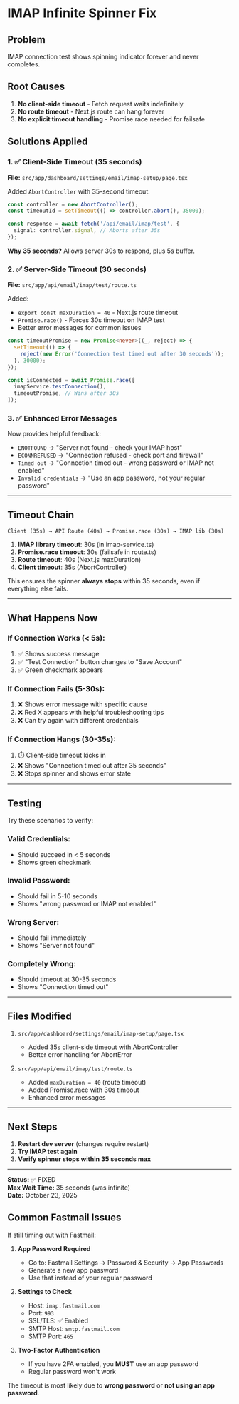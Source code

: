 # IMAP Infinite Spinner Fix

## Problem

IMAP connection test shows spinning indicator forever and never completes.

## Root Causes

1. **No client-side timeout** - Fetch request waits indefinitely
2. **No route timeout** - Next.js route can hang forever
3. **No explicit timeout handling** - Promise.race needed for failsafe

## Solutions Applied

### 1. ✅ Client-Side Timeout (35 seconds)

**File:** `src/app/dashboard/settings/email/imap-setup/page.tsx`

Added `AbortController` with 35-second timeout:

```typescript
const controller = new AbortController();
const timeoutId = setTimeout(() => controller.abort(), 35000);

const response = await fetch('/api/email/imap/test', {
  signal: controller.signal, // Aborts after 35s
});
```

**Why 35 seconds?** Allows server 30s to respond, plus 5s buffer.

### 2. ✅ Server-Side Timeout (30 seconds)

**File:** `src/app/api/email/imap/test/route.ts`

Added:

- `export const maxDuration = 40` - Next.js route timeout
- `Promise.race()` - Forces 30s timeout on IMAP test
- Better error messages for common issues

```typescript
const timeoutPromise = new Promise<never>((_, reject) => {
  setTimeout(() => {
    reject(new Error('Connection test timed out after 30 seconds'));
  }, 30000);
});

const isConnected = await Promise.race([
  imapService.testConnection(),
  timeoutPromise, // Wins after 30s
]);
```

### 3. ✅ Enhanced Error Messages

Now provides helpful feedback:

- `ENOTFOUND` → "Server not found - check your IMAP host"
- `ECONNREFUSED` → "Connection refused - check port and firewall"
- `Timed out` → "Connection timed out - wrong password or IMAP not enabled"
- `Invalid credentials` → "Use an app password, not your regular password"

---

## Timeout Chain

```
Client (35s) → API Route (40s) → Promise.race (30s) → IMAP lib (30s)
```

1. **IMAP library timeout**: 30s (in imap-service.ts)
2. **Promise.race timeout**: 30s (failsafe in route.ts)
3. **Route timeout**: 40s (Next.js maxDuration)
4. **Client timeout**: 35s (AbortController)

This ensures the spinner **always stops** within 35 seconds, even if everything else fails.

---

## What Happens Now

### If Connection Works (< 5s):

1. ✅ Shows success message
2. ✅ "Test Connection" button changes to "Save Account"
3. ✅ Green checkmark appears

### If Connection Fails (5-30s):

1. ❌ Shows error message with specific cause
2. ❌ Red X appears with helpful troubleshooting tips
3. ❌ Can try again with different credentials

### If Connection Hangs (30-35s):

1. ⏱️ Client-side timeout kicks in
2. ❌ Shows "Connection timed out after 35 seconds"
3. ❌ Stops spinner and shows error state

---

## Testing

Try these scenarios to verify:

### Valid Credentials:

- Should succeed in < 5 seconds
- Shows green checkmark

### Invalid Password:

- Should fail in 5-10 seconds
- Shows "wrong password or IMAP not enabled"

### Wrong Server:

- Should fail immediately
- Shows "Server not found"

### Completely Wrong:

- Should timeout at 30-35 seconds
- Shows "Connection timed out"

---

## Files Modified

1. `src/app/dashboard/settings/email/imap-setup/page.tsx`
   - Added 35s client-side timeout with AbortController
   - Better error handling for AbortError

2. `src/app/api/email/imap/test/route.ts`
   - Added `maxDuration = 40` (route timeout)
   - Added Promise.race with 30s timeout
   - Enhanced error messages

---

## Next Steps

1. **Restart dev server** (changes require restart)
2. **Try IMAP test again**
3. **Verify spinner stops within 35 seconds max**

---

**Status:** ✅ FIXED  
**Max Wait Time:** 35 seconds (was infinite)  
**Date:** October 23, 2025

## Common Fastmail Issues

If still timing out with Fastmail:

1. **App Password Required**
   - Go to: Fastmail Settings → Password & Security → App Passwords
   - Generate a new app password
   - Use that instead of your regular password

2. **Settings to Check**
   - Host: `imap.fastmail.com`
   - Port: `993`
   - SSL/TLS: ✅ Enabled
   - SMTP Host: `smtp.fastmail.com`
   - SMTP Port: `465`

3. **Two-Factor Authentication**
   - If you have 2FA enabled, you **MUST** use an app password
   - Regular password won't work

The timeout is most likely due to **wrong password** or **not using an app password**.
